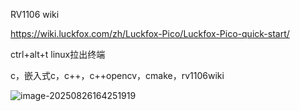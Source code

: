 RV1106 wiki

https://wiki.luckfox.com/zh/Luckfox-Pico/Luckfox-Pico-quick-start/

ctrl+alt+t  linux拉出终端

c，嵌入式c，c++，c++opencv，cmake，rv1106wiki

![image-20250826164251919](C:\Users\Administrator\AppData\Roaming\Typora\typora-user-images\image-20250826164251919.png)